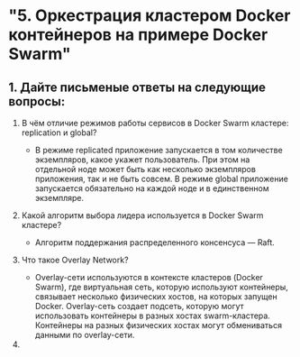 # "5. Оркестрация кластером Docker контейнеров на примере Docker Swarm"

## 1. Дайте письменые ответы на следующие вопросы:

 1. В чём отличие режимов работы сервисов в Docker Swarm кластере: replication и global?
	- В режиме replicated приложение запускается в том количестве экземпляров, какое укажет пользователь. При этом на отдельной ноде может быть как несколько экземпляров приложения, так и не быть совсем. В режиме global приложение запускается обязательно на каждой ноде и в единственном экземпляре.
 
 2. Какой алгоритм выбора лидера используется в Docker Swarm кластере?
	- Алгоритм поддержания распределенного консенсуса — Raft.
 
 3. Что такое Overlay Network?
	- Overlay-сети используются в контексте кластеров (Docker Swarm), где виртуальная сеть, которую используют контейнеры, связывает несколько физических хостов, на которых запущен Docker. Overlay-сеть создает подсеть, которую могут использовать контейнеры в разных хостах swarm-кластера. Контейнеры на разных физических хостах могут обмениваться данными по overlay-сети.
2.

   
